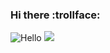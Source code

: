### Hi there :trollface:


![Hello](https://media.tenor.com/JI2DEQBmmToAAAAM/soccer-dance.gif)
![](https://komarev.com/ghpvc/?username=LZannini&color=red)

<!--
**LZannini/LZannini** is a ✨ _special_ ✨ repository because its `README.md` (this file) appears on your GitHub profile.

Here are some ideas to get you started:

- 🔭 I’m currently working on ...
- 🌱 I’m currently learning ...
- 👯 I’m looking to collaborate on ...
- 🤔 I’m looking for help with ...
- 💬 Ask me about ...
- 📫 How to reach me: ...
- 😄 Pronouns: ...
- ⚡ Fun fact: ...
-->
